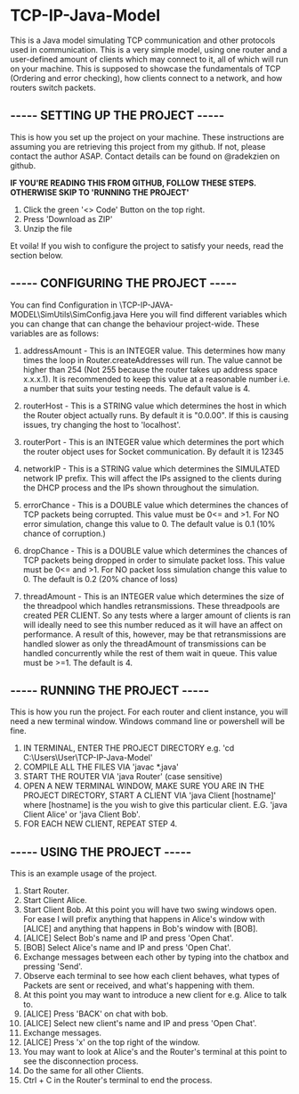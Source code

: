 # TCP-IP-Java-Model
This is a Java model simulating TCP communication and other protocols used in communication. This is a very simple model, using one router and a user-defined amount of clients which may connect to it, all of which will run on your machine. This is supposed to showcase the fundamentals of TCP (Ordering and error checking), how clients connect to a network, and how routers switch packets.

## ----- SETTING UP THE PROJECT -----
This is how you set up the project on your machine. These instructions are assuming you are retrieving this project from my github. If not, please contact the author ASAP. Contact details can be found on @radekzien on github.

**IF YOU'RE READING THIS FROM GITHUB, FOLLOW THESE STEPS. OTHERWISE SKIP TO 'RUNNING THE PROJECT'**
1. Click the green '<> Code' Button on the top right.
2. Press 'Download as ZIP'
3. Unzip the file

Et voila! If you wish to configure the project to satisfy your needs, read the section below.

## ----- CONFIGURING THE PROJECT -----
You can find Configuration in \TCP-IP-JAVA-MODEL\SimUtils\SimConfig.java
Here you will find different variables which you can change that can change the behaviour project-wide.
These variables are as follows:

1. addressAmount - This is an INTEGER value. This determines how many times the loop in Router.createAddresses
    will run. The value cannot be higher than 254 (Not 255 because the router takes up address space x.x.x.1). It is
    recommended to keep this value at a reasonable number i.e. a number that suits your testing needs. The default value is 4.

2. routerHost - This is a STRING value which determines the host in which the Router object actually runs. By default it is "0.0.00". If this is causing issues, try changing     the host to 'localhost'.

3. routerPort - This is an INTEGER value which determines the port which the router object uses for Socket communication. By default it is 12345

4. networkIP - This is a STRING value which determines the SIMULATED network IP prefix. This will affect the IPs assigned to the clients during the DHCP process and the IPs     shown throughout the simulation.

5. errorChance - This is a DOUBLE value which determines the chances of TCP packets being corrupted. This value must be  0<= and >1. For NO error simulation,         change this value to 0. The default value is 0.1 (10% chance of corruption.)

6. dropChance - This is a DOUBLE value which determines the chances of TCP packets being dropped in order to simulate packet loss. This value must be 0<= and >1. For NO packet loss simulation change this value to 0. The default is 0.2 (20% chance of loss)

7. threadAmount - This is an INTEGER value which determines the size of the threadpool which handles retransmissions. These threadpools are created PER CLIENT. So any tests where a larger amount of clients is ran will ideally need to see this number reduced as it will have an affect on performance. A result of this, however, may be that retransmissions are handled slower as only the threadAmount of transmissions can be handled concurrently while the rest of them wait in queue. This value must be >=1. The default is 4.

## ----- RUNNING THE PROJECT -----
This is how you run the project. For each router and client instance, you will need a new terminal window. Windows command line or powershell will be fine.
1. IN TERMINAL, ENTER THE PROJECT DIRECTORY e.g. 'cd C:\Users\User\TCP-IP-Java-Model'
2. COMPILE ALL THE FILES VIA 'javac *.java'
3. START THE ROUTER VIA 'java Router' (case sensitive)
4. OPEN A NEW TERMINAL WINDOW, MAKE SURE YOU ARE IN THE PROJECT DIRECTORY, START A CLIENT VIA 'java Client [hostname]' where [hostname] is the you wish to give this particular client. E.G. 'java Client Alice' or 'java Client Bob'.
5. FOR EACH NEW CLIENT, REPEAT STEP 4.

## ----- USING THE PROJECT -----
This is an example usage of the project.
1. Start Router.
2. Start Client Alice.
3. Start Client Bob.
At this point you will have two swing windows open. For ease I will prefix anything that happens in Alice's window with [ALICE] and anything that happens in Bob's window with [BOB].
4. [ALICE] Select Bob's name and IP and press 'Open Chat'.
5. [BOB] Select Alice's name and IP and press 'Open Chat'.
6. Exchange messages between each other by typing into the chatbox and pressing 'Send'.
7. Observe each terminal to see how each client behaves, what types of Packets are sent or received, and what's happening with them.
8. At this point you may want to introduce a new client for e.g. Alice to talk to.
9. [ALICE] Press 'BACK' on chat with bob.
10. [ALICE] Select new client's name and IP and press 'Open Chat'.
11. Exchange messages.
12. [ALICE] Press 'x' on the top right of the window.
13. You may want to look at Alice's and the Router's terminal at this point to see the disconnection process.
14. Do the same for all other Clients.
15. Ctrl + C in the Router's terminal to end the process.
